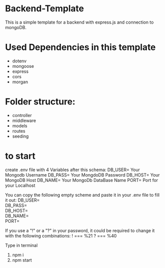 # **Backend-Template**

This is a simple template for a backend with express.js and connection to mongoDB.

# Used Dependencies in this template
- dotenv
- mongoose
- express
- cors
- morgan

# Folder structure:
- controller
- middleware
- models
- routes
- seeding

# to start
create .env file with 4 Variables after this schema: 
DB_USER=  Your Mongodb Username 
DB_PASS=  Your MongdoDB Password
DB_HOST=  Your MongoDB Host 
DB_NAME=  Your MongoDb DataBase Name
PORT=     Port for your Localhost

You can copy the following empty scheme and paste it in your .env file to fill it out:
DB_USER=   
DB_PASS=  
DB_HOST=   
DB_NAME=  
PORT=     


If you use a "!" or a "?" in your password, it could be required to change it with the following combinations:
! === %21
? === %40

Type in terminal
1.  npm i 
2.  npm start